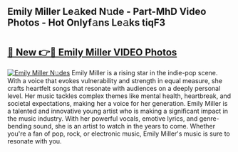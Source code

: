 ## Emily Miller Le𝚊ked N𝚞de - Part-MhD Video Photos - Hot Onlyf𝚊ns Le𝚊ks tiqF3

# <h2><a href="http://ab38270.deff.icu/?id=Emily+Miller">🔗 New 👉🔴 Emily Miller VIDEO Photos</a></h2>

[![Emily Miller N𝚞des](https://i.imgur.com/rIISA9y.gif)](http://ab38270.deff.icu/?id=Emily+Miller)
Emily Miller is a rising star in the indie-pop scene. With a voice that evokes vulnerability and strength in equal measure, she crafts heartfelt songs that resonate with audiences on a deeply personal level. Her music tackles complex themes like mental health, heartbreak, and societal expectations, making her a voice for her generation. Emily Miller is a talented and innovative young artist who is making a significant impact in the music industry. With her powerful vocals, emotive lyrics, and genre-bending sound, she is an artist to watch in the years to come. Whether you're a fan of pop, rock, or electronic music, Emily Miller's music is sure to resonate with you.
